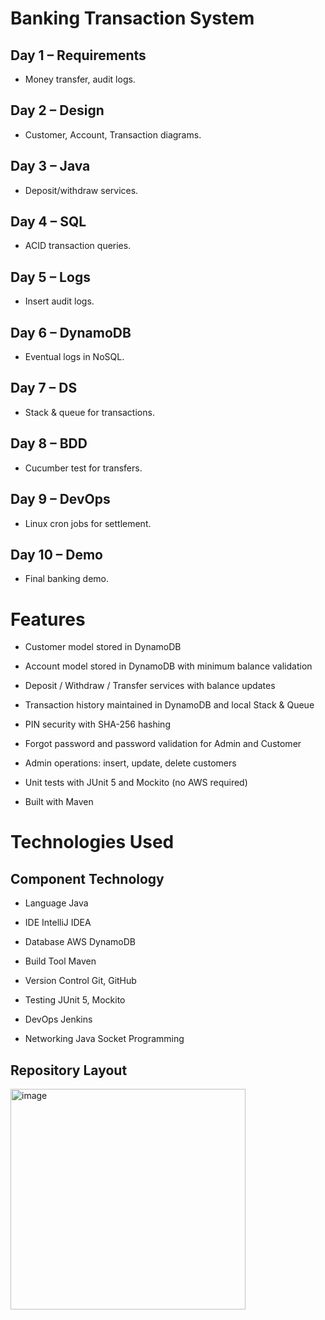# Banking Transaction System #

## Day 1 – Requirements
- Money transfer, audit logs.
  
## Day 2 – Design
- Customer, Account, Transaction diagrams.
  
## Day 3 – Java
- Deposit/withdraw services.
  
## Day 4 – SQL
- ACID transaction queries.
  
## Day 5 – Logs
- Insert audit logs.
  
## Day 6 – DynamoDB
- Eventual logs in NoSQL.
  
## Day 7 – DS
- Stack & queue for transactions.
  
## Day 8 – BDD
- Cucumber test for transfers.
  
## Day 9 – DevOps
- Linux cron jobs for settlement.
  
## Day 10 – Demo
- Final banking demo.

# Features #
- Customer model stored in DynamoDB

- Account model stored in DynamoDB with minimum balance validation

- Deposit / Withdraw / Transfer services with balance updates

- Transaction history maintained in DynamoDB and local Stack & Queue

- PIN security with SHA-256 hashing

- Forgot password and password validation for Admin and Customer

- Admin operations: insert, update, delete customers

- Unit tests with JUnit 5 and Mockito (no AWS required)

- Built with Maven

# Technologies Used #

## Component	Technology ##

- Language	Java

- IDE	IntelliJ IDEA

- Database	AWS DynamoDB

- Build Tool	Maven

- Version Control	Git, GitHub

- Testing	JUnit 5, Mockito

- DevOps	 Jenkins

- Networking	Java Socket Programming

## Repository Layout ##

<img width="376" height="353" alt="image" src="https://github.com/user-attachments/assets/f63a0ca3-c7ef-4a4f-b108-decd02df979c" />
